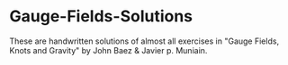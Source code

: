 # Gauge-Fields-Solutions
These are handwritten solutions of almost all exercises in "Gauge Fields, Knots and Gravity" by John Baez &amp; Javier p. Muniain.
